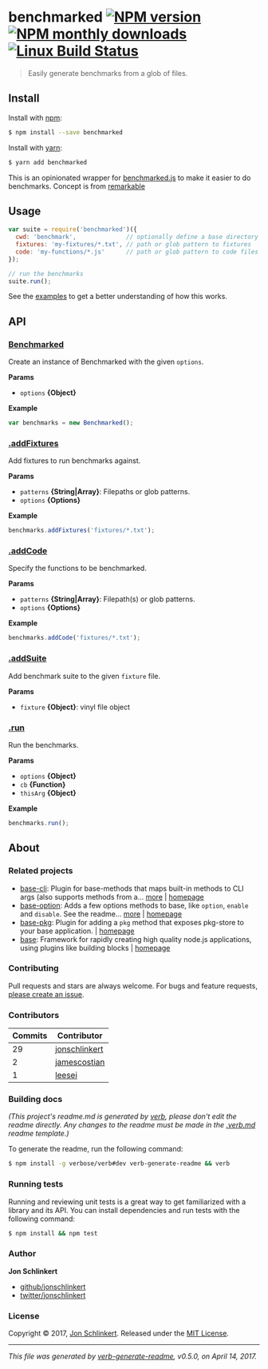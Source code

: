# benchmarked [![NPM version](https://img.shields.io/npm/v/benchmarked.svg?style=flat)](https://www.npmjs.com/package/benchmarked) [![NPM monthly downloads](https://img.shields.io/npm/dm/benchmarked.svg?style=flat)](https://npmjs.org/package/benchmarked) [![Linux Build Status](https://img.shields.io/travis/jonschlinkert/benchmarked.svg?style=flat&label=Travis)](https://travis-ci.org/jonschlinkert/benchmarked)

> Easily generate benchmarks from a glob of files.

## Install

Install with [npm](https://www.npmjs.com/):

```sh
$ npm install --save benchmarked
```

Install with [yarn](https://yarnpkg.com):

```sh
$ yarn add benchmarked
```

This is an opinionated wrapper for [benchmarked.js](http://benchmarkjs.com/) to make it easier to do benchmarks. Concept is from [remarkable](https://github.com/jonschlinkert/remarkable/tree/master/benchmark)

## Usage

```js
var suite = require('benchmarked')({
  cwd: 'benchmark',              // optionally define a base directory for code and fixtures
  fixtures: 'my-fixtures/*.txt', // path or glob pattern to fixtures
  code: 'my-functions/*.js'      // path or glob pattern to code files
});

// run the benchmarks
suite.run();
```

See the [examples](./example) to get a better understanding of how this works.

## API

### [Benchmarked](index.js#L21)

Create an instance of Benchmarked with the given `options`.

**Params**

* `options` **{Object}**

**Example**

```js
var benchmarks = new Benchmarked();
```

### [.addFixtures](index.js#L240)

Add fixtures to run benchmarks against.

**Params**

* `patterns` **{String|Array}**: Filepaths or glob patterns.
* `options` **{Options}**

**Example**

```js
benchmarks.addFixtures('fixtures/*.txt');
```

### [.addCode](index.js#L256)

Specify the functions to be benchmarked.

**Params**

* `patterns` **{String|Array}**: Filepath(s) or glob patterns.
* `options` **{Options}**

**Example**

```js
benchmarks.addCode('fixtures/*.txt');
```

### [.addSuite](index.js#L268)

Add benchmark suite to the given `fixture` file.

**Params**

* `fixture` **{Object}**: vinyl file object

### [.run](index.js#L329)

Run the benchmarks.

**Params**

* `options` **{Object}**
* `cb` **{Function}**
* `thisArg` **{Object}**

**Example**

```js
benchmarks.run();
```

## About

### Related projects

* [base-cli](https://www.npmjs.com/package/base-cli): Plugin for base-methods that maps built-in methods to CLI args (also supports methods from a… [more](https://github.com/node-base/base-cli) | [homepage](https://github.com/node-base/base-cli "Plugin for base-methods that maps built-in methods to CLI args (also supports methods from a few plugins, like 'base-store', 'base-options' and 'base-data'.")
* [base-option](https://www.npmjs.com/package/base-option): Adds a few options methods to base, like `option`, `enable` and `disable`. See the readme… [more](https://github.com/node-base/base-option) | [homepage](https://github.com/node-base/base-option "Adds a few options methods to base, like `option`, `enable` and `disable`. See the readme for the full API.")
* [base-pkg](https://www.npmjs.com/package/base-pkg): Plugin for adding a `pkg` method that exposes pkg-store to your base application. | [homepage](https://github.com/node-base/base-pkg "Plugin for adding a `pkg` method that exposes pkg-store to your base application.")
* [base](https://www.npmjs.com/package/base): Framework for rapidly creating high quality node.js applications, using plugins like building blocks | [homepage](https://github.com/node-base/base "Framework for rapidly creating high quality node.js applications, using plugins like building blocks")

### Contributing

Pull requests and stars are always welcome. For bugs and feature requests, [please create an issue](../../issues/new).

### Contributors

| **Commits** | **Contributor** | 
| --- | --- |
| 29 | [jonschlinkert](https://github.com/jonschlinkert) |
| 2 | [jamescostian](https://github.com/jamescostian) |
| 1 | [leesei](https://github.com/leesei) |

### Building docs

_(This project's readme.md is generated by [verb](https://github.com/verbose/verb-generate-readme), please don't edit the readme directly. Any changes to the readme must be made in the [.verb.md](.verb.md) readme template.)_

To generate the readme, run the following command:

```sh
$ npm install -g verbose/verb#dev verb-generate-readme && verb
```

### Running tests

Running and reviewing unit tests is a great way to get familiarized with a library and its API. You can install dependencies and run tests with the following command:

```sh
$ npm install && npm test
```

### Author

**Jon Schlinkert**

* [github/jonschlinkert](https://github.com/jonschlinkert)
* [twitter/jonschlinkert](https://twitter.com/jonschlinkert)

### License

Copyright © 2017, [Jon Schlinkert](https://github.com/jonschlinkert).
Released under the [MIT License](LICENSE).

***

_This file was generated by [verb-generate-readme](https://github.com/verbose/verb-generate-readme), v0.5.0, on April 14, 2017._